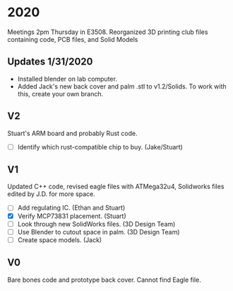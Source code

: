 # 2020
Meetings 2pm Thursday in E3508.
Reorganized 3D printing club files containing code, PCB files, and Solid Models

## Updates 1/31/2020
- Installed blender on lab computer.
- Added Jack's new back cover and palm .stl to v1.2/Solids. To work with this, create your own branch.

## V2
Stuart's ARM board and probably Rust code.
- [ ] Identify which rust-compatible chip to buy. (Jake/Stuart)
## V1
Updated C++ code, revised eagle files with ATMega32u4, Solidworks files edited by J.D. for more space.
- [ ] Add regulating IC. (Ethan and Stuart)
- [x] Verify MCP73831 placement. (Stuart)
- [ ] Look through new SolidWorks files. (3D Design Team)
- [ ] Use Blender to cutout space in palm. (3D Design Team)
- [ ] Create space models. (Jack)
## V0
Bare bones code and prototype back cover. Cannot find Eagle file. 
